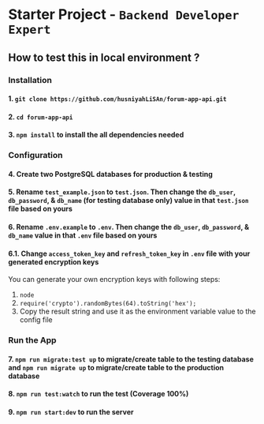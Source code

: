 # Starter Project - `Backend Developer Expert`

## How to test this in local environment ?
### Installation
#### 1. `git clone https://github.com/husniyahLiSAn/forum-app-api.git`
#### 2. `cd forum-app-api`
#### 3. `npm install` to install the all dependencies needed

### Configuration
#### 4. Create two PostgreSQL databases for production & testing
#### 5. Rename `test_example.json` to `test.json`. Then change the `db_user`, `db_password`, & `db_name` (for testing database only) value in that `test.json` file based on yours
#### 6. Rename `.env.example` to `.env`. Then change the `db_user`, `db_password`, & `db_name` value in that `.env` file based on yours
#### 6.1. Change `access_token_key` and `refresh_token_key` in `.env` file with your generated encryption keys
You can generate your own encryption keys with following steps:
1. `node`
2. `require('crypto').randomBytes(64).toString('hex');`
3. Copy the result string and use it as the environment variable value to the config file

### Run the App
#### 7. `npm run migrate:test up` to migrate/create table to the testing database and `npm run migrate up` to migrate/create table to the production database
#### 8. `npm run test:watch` to run the test (Coverage 100%)
#### 9. `npm run start:dev` to run the server
